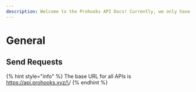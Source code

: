 ```yaml
---
description: Welcome to the Prohooks API Docs! Currently, we only have the Timers API
---
```


# General

## Send Requests

{% hint style="info" %}
The base URL for all APIs is https://api.prohooks.xyz/\<api>/
{% endhint %}
